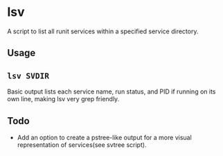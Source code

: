 # lsv
A script to list all runit services within a specified service directory.
## Usage
`lsv SVDIR`
---
 Basic output lists each service name, run status, and PID if running on its own line, making lsv very grep friendly.

## Todo
* Add an option to create a pstree-like output for a more visual representation of services(see svtree script).
